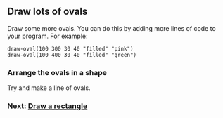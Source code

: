 ## Draw lots of ovals

Draw some more ovals. You can do this by adding more lines of code to your program. For example:

```
draw-oval(100 300 30 40 "filled" "pink")
draw-oval(100 400 30 40 "filled" "green")
```

### Arrange the ovals in a shape

Try and make a line of ovals.

### Next: [Draw a rectangle](#rectangle)
